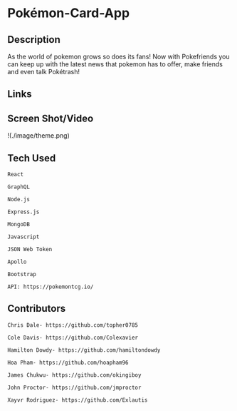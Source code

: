 # Pokémon-Card-App

## Description

As the world of pokemon grows so does its fans! Now with Pokefriends you can keep up with the latest news that pokemon has to offer, make friends and even talk Pokétrash!                         

## Links

## Screen Shot/Video
!(./image/theme.png)

## Tech Used

    React

    GraphQL

    Node.js

    Express.js

    MongoDB

    Javascript

    JSON Web Token

    Apollo

    Bootstrap

    API: https://pokemontcg.io/

## Contributors

    Chris Dale- https://github.com/topher0785

    Cole Davis- https://github.com/Colexavier

    Hamilton Dowdy- https://github.com/hamiltondowdy

    Hoa Pham- https://github.com/hoapham96

    James Chukwu- https://github.com/okingiboy

    John Proctor- https://github.com/jmproctor

    Xayvr Rodriguez- https://github.com/Exlautis

